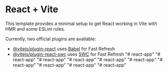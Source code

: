 # React + Vite

This template provides a minimal setup to get React working in Vite with HMR and some ESLint rules.

Currently, two official plugins are available:

- [@vitejs/plugin-react](https://github.com/vitejs/vite-plugin-react/blob/main/packages/plugin-react/README.md) uses [Babel](https://babeljs.io/) for Fast Refresh
- [@vitejs/plugin-react-swc](https://github.com/vitejs/vite-plugin-react-swc) uses [SWC](https://swc.rs/) for Fast Refresh
"# react-app" 
"# react-app" 
"# react-app" 
"# react-app" 
"# react-app" 
"# react-app" 
"# react-app" 
"# react-app" 
"# react-app" 
"# react-app" 
